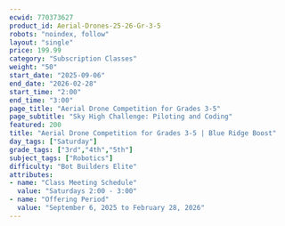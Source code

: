 ```yaml
---
ecwid: 770373627
product_id: Aerial-Drones-25-26-Gr-3-5
robots: "noindex, follow"
layout: "single"
price: 199.99
category: "Subscription Classes"
weight: "50"
start_date: "2025-09-06"
end_date: "2026-02-28"
start_time: "2:00"
end_time: "3:00"
page_title: "Aerial Drone Competition for Grades 3-5"
page_subtitle: "Sky High Challenge: Piloting and Coding"
featured: 200
title: "Aerial Drone Competition for Grades 3-5 | Blue Ridge Boost"
day_tags: ["Saturday"]
grade_tags: ["3rd","4th","5th"]
subject_tags: ["Robotics"]
difficulty: "Bot Builders Elite"
attributes:
- name: "Class Meeting Schedule"
  value: "Saturdays 2:00 - 3:00"
- name: "Offering Period"
  value: "September 6, 2025 to February 28, 2026"
---
```

